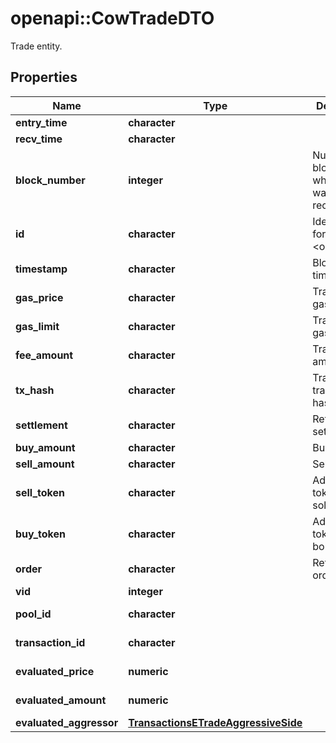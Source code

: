 # openapi::CowTradeDTO

Trade entity.

## Properties
Name | Type | Description | Notes
------------ | ------------- | ------------- | -------------
**entry_time** | **character** |  | [optional] 
**recv_time** | **character** |  | [optional] 
**block_number** | **integer** | Number of block in which entity was recorded. | [optional] 
**id** | **character** | Identifier, format: &lt;order id&gt;|&lt;transaction hash&gt;|&lt;event index&gt;. | [optional] 
**timestamp** | **character** | Block&#39;s timestamp. | [optional] 
**gas_price** | **character** | Transaction&#39;s gas price. | [optional] 
**gas_limit** | **character** | Transaction&#39;s gas limit. | [optional] 
**fee_amount** | **character** | Trade&#39;s fee amount. | [optional] 
**tx_hash** | **character** | Trade event transaction hash. | [optional] 
**settlement** | **character** | Reference to settlement. | [optional] 
**buy_amount** | **character** | Buy amount. | [optional] 
**sell_amount** | **character** | Sell amount. | [optional] 
**sell_token** | **character** | Address of token that is sold. | [optional] 
**buy_token** | **character** | Address of token that is bought. | [optional] 
**order** | **character** | Reference to order. | [optional] 
**vid** | **integer** |  | [optional] 
**pool_id** | **character** |  | [optional] [readonly] 
**transaction_id** | **character** |  | [optional] [readonly] 
**evaluated_price** | **numeric** |  | [optional] [readonly] 
**evaluated_amount** | **numeric** |  | [optional] [readonly] 
**evaluated_aggressor** | [**TransactionsETradeAggressiveSide**](Transactions.ETradeAggressiveSide.md) |  | [optional] 


